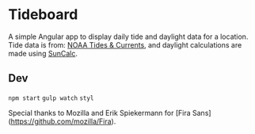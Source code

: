 # Tideboard
A simple Angular app to display daily tide and daylight data for a location. Tide data is from: [NOAA Tides & Currents](http://tidesandcurrents.noaa.gov/), and daylight calculations are made using [SunCalc](https://github.com/mourner/suncalc).

## Dev
`npm start`
`gulp watch`
`styl `

Special thanks to Mozilla and Erik Spiekermann for [Fira Sans] (https://github.com/mozilla/Fira).
